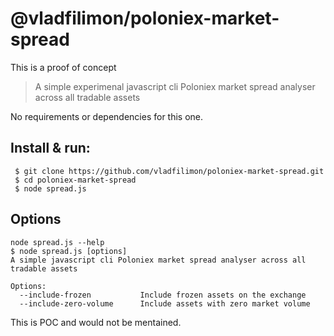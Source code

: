 # @vladfilimon/poloniex-market-spread
This is a proof of concept

> A simple experimenal javascript cli Poloniex market spread analyser across all tradable assets

No requirements or dependencies for this one.

Install & run:
-------------
```
 $ git clone https://github.com/vladfilimon/poloniex-market-spread.git 
 $ cd poloniex-market-spread
 $ node spread.js
```

Options
-------
```
node spread.js --help
$ node spread.js [options]
A simple javascript cli Poloniex market spread analyser across all tradable assets

Options:
  --include-frozen           Include frozen assets on the exchange
  --include-zero-volume      Include assets with zero market volume
```
This is POC and would not be mentained.
